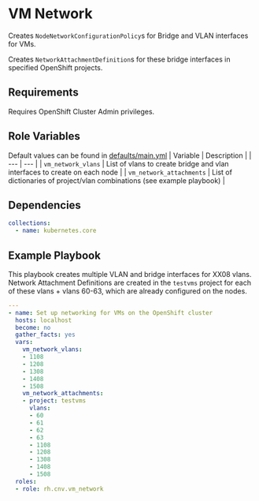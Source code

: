 VM Network
=========

Creates `NodeNetworkConfigurationPolicy`s for Bridge and VLAN interfaces for VMs.

Creates `NetworkAttachmentDefinition`s for these bridge interfaces in specified OpenShift projects.

Requirements
------------
Requires OpenShift Cluster Admin privileges.

Role Variables
--------------
Default values can be found in [defaults/main.yml](defaults/main.yml)
| Variable | Description |
| --- | --- |
| `vm_network_vlans` | List of vlans to create bridge and vlan interfaces to create on each node |
| `vm_network_attachments` | List of dictionaries of project/vlan combinations (see example playbook) |

Dependencies
------------
```yaml
collections:
  - name: kubernetes.core
```

Example Playbook
----------------
This playbook creates multiple VLAN and bridge interfaces for XX08 vlans. Network Attachment Definitions are created in the `testvms` project for each of these vlans + vlans 60-63, which are already configured on the nodes.
```yaml
---
- name: Set up networking for VMs on the OpenShift cluster
  hosts: localhost
  become: no
  gather_facts: yes
  vars:
    vm_network_vlans:
    - 1108
    - 1208
    - 1308
    - 1408
    - 1508
    vm_network_attachments:
    - project: testvms
      vlans:
      - 60
      - 61
      - 62
      - 63
      - 1108
      - 1208
      - 1308
      - 1408
      - 1508
  roles:
  - role: rh.cnv.vm_network
```

